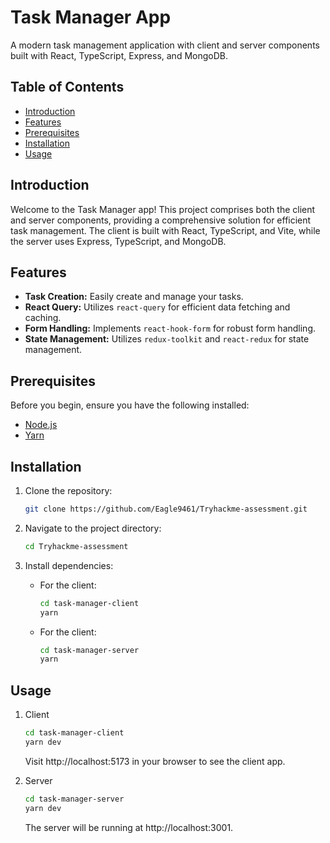 # Task Manager App

A modern task management application with client and server components built with React, TypeScript, Express, and MongoDB.

## Table of Contents

- [Introduction](#introduction)
- [Features](#features)
- [Prerequisites](#prerequisites)
- [Installation](#installation)
- [Usage](#usage)

## Introduction

Welcome to the Task Manager app! This project comprises both the client and server components, providing a comprehensive solution for efficient task management. The client is built with React, TypeScript, and Vite, while the server uses Express, TypeScript, and MongoDB.

## Features

- **Task Creation:** Easily create and manage your tasks.
- **React Query:** Utilizes `react-query` for efficient data fetching and caching.
- **Form Handling:** Implements `react-hook-form` for robust form handling.
- **State Management:** Utilizes `redux-toolkit` and `react-redux` for state management.

## Prerequisites

Before you begin, ensure you have the following installed:

- [Node.js](https://nodejs.org/)
- [Yarn](https://yarnpkg.com/getting-started/install)

## Installation

1.  Clone the repository:
    ```bash
    git clone https://github.com/Eagle9461/Tryhackme-assessment.git
    ```
2.  Navigate to the project directory:
    ```bash
    cd Tryhackme-assessment
    ```
3.  Install dependencies:

    - For the client:

      ```bash
      cd task-manager-client
      yarn
      ```

    - For the client:

      ```bash
      cd task-manager-server
      yarn
      ```

## Usage

1. Client

   ```bash
   cd task-manager-client
   yarn dev
   ```

   Visit http://localhost:5173 in your browser to see the client app.

2. Server

   ```bash
   cd task-manager-server
   yarn dev
   ```

   The server will be running at http://localhost:3001.
